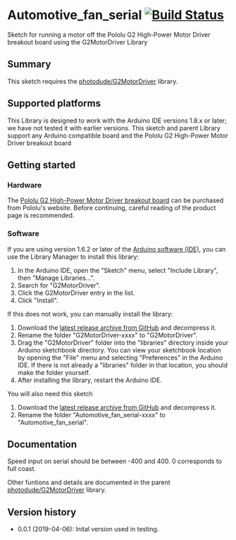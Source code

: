 # Automotive_fan_serial  [![Build Status](https://travis-ci.com/FireCastLabs/Automotive_fan_serial.svg?branch=master)](https://travis-ci.com/FireCastLabs/Automotive_fan_serial)
Sketch for running a motor off the Pololu G2 High-Power Motor Driver breakout board using the G2MotorDriver Library

## Summary
This sketch requires the [photodude/G2MotorDriver](https://github.com/photodude/G2MotorDriver) library.

## Supported platforms
This Library is designed to work with the Arduino IDE versions 1.8.x or later; we have not tested it with earlier versions.  This sketch and parent Library support any Arduino compatible board and the Pololu G2 High-Power Motor Driver breakout board

## Getting started

### Hardware

The [Pololu G2 High-Power Motor Driver breakout board](https://www.pololu.com/product/2991) can be purchased from Pololu's website.  Before continuing, careful reading of the product page is recommended.

### Software

If you are using version 1.6.2 or later of the [Arduino software (IDE)](https://www.arduino.cc/en/Main/Software), you can use the Library Manager to install this library:

1. In the Arduino IDE, open the "Sketch" menu, select "Include Library", then "Manage Libraries...".
2. Search for "G2MotorDriver".
3. Click the G2MotorDriver entry in the list.
4. Click "Install".

If this does not work, you can manually install the library:

1. Download the [latest release archive from GitHub](https://github.com/photodude/G2MotorDriver/releases) and decompress it.
2. Rename the folder "G2MotorDriver-xxxx" to "G2MotorDriver".
3. Drag the "G2MotorDriver" folder into the "libraries" directory inside your Arduino sketchbook directory.  You can view your sketchbook location by opening the "File" menu and selecting "Preferences" in the Arduino IDE.  If there is not already a "libraries" folder in that location, you should make the folder yourself.
4. After installing the library, restart the Arduino IDE.

You will also need this sketch
1. Download the [latest release archive from GitHub](https://github.com/FireCastLabs/Automotive_fan_serial/releases) and decompress it.
2. Rename the folder "Automotive_fan_serial-xxxx" to "Automotive_fan_serial".

## Documentation
Speed input on serial should be between -400 and 400. 0 corresponds to full coast.

Other funtions and details are documented in the parent [photodude/G2MotorDriver](https://github.com/photodude/G2MotorDriver) library.

## Version history

* 0.0.1 (2019-04-06): Inital version used in testing.
